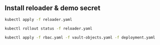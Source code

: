 ## Install reloader & demo secret

```bash
kubectl apply -f reloader.yaml

kubectl rollout status -f reloader.yaml

kubectl apply -f rbac.yaml -f vault-objects.yaml -f deployment.yaml
```

